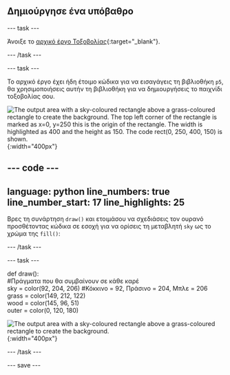 ## Δημιούργησε ένα υπόβαθρο

--- task ---

Άνοιξε το [αρχικό έργο Τοξοβολίας](https://trinket.io/python/1e11252c65){:target="_blank"}.

--- /task ---


--- task ---

Το αρχικό έργο έχει ήδη έτοιμο κώδικα για να εισαγάγεις τη βιβλιοθήκη `p5`, θα χρησιμοποιήσεις αυτήν τη βιβλιοθήκη για να δημιουργήσεις το παιχνίδι τοξοβολίας σου.

![The output area with a sky-coloured rectangle above a grass-coloured rectangle to create the background. The top left corner of the rectangle is marked as x=0, y=250 this is the origin of the rectangle. The width is highlighted as 400 and the height as 150. The code rect(0, 250, 400, 150) is shown.](images/green-grass.png){:width="400px"}

--- code ---
---
language: python line_numbers: true line_number_start: 17
line_highlights: 25
---
Βρες τη συνάρτηση `draw()` και ετοιμάσου να σχεδιάσεις τον ουρανό προσθέτοντας κώδικα σε εσοχή για να ορίσεις τη μεταβλητή `sky` ως το χρώμα της `fill()`:

--- /task ---

--- task ---

def draw():     
#Πράγματα που θα συμβαίνουν σε κάθε καρέ     
sky = color(92, 204, 206) #Κόκκινο = 92, Πράσινο = 204, Μπλε = 206     
grass = color(149, 212, 122)     
wood = color(145, 96, 51)     
outer = color(0, 120, 180)

![The output area with a sky-coloured rectangle above a grass-coloured rectangle to create the background.](images/background.png){:width="400px"}

--- /task ---

--- save ---
